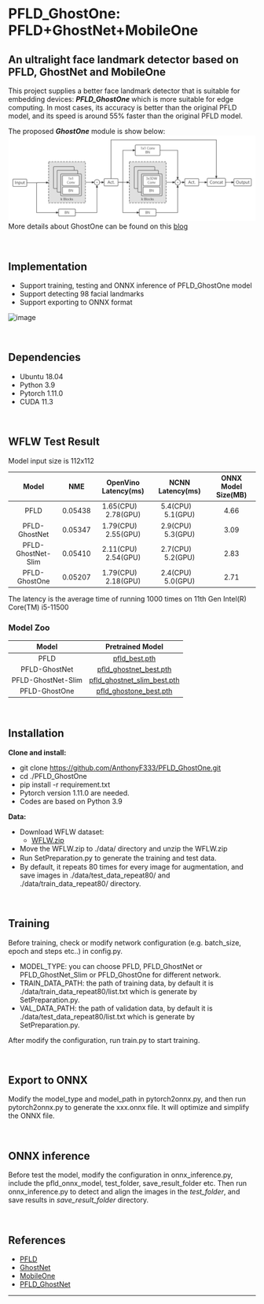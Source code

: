 # PFLD_GhostOne: PFLD+GhostNet+MobileOne

## An ultralight face landmark detector based on PFLD, GhostNet and MobileOne
This project supplies a better face landmark detector that is suitable for embedding devices: ***PFLD_GhostOne*** which is more suitable for edge computing. In most cases, its accuracy is better than the original PFLD model, and its speed is around 55% faster than the original PFLD model.

The proposed ***GhostOne*** module is show below:
![image](https://github.com/AnthonyF333/PFLD_GhostOne/blob/main/img/6.png)
More details about GhostOne can be found on this [blog](https://blog.csdn.net/u010892804/article/details/127264664?csdn_share_tail=%7B%22type%22%3A%22blog%22%2C%22rType%22%3A%22article%22%2C%22rId%22%3A%22127264664%22%2C%22source%22%3A%22u010892804%22%7D)

&nbsp;

## Implementation
* Support training, testing and ONNX inference of PFLD_GhostOne model
* Support detecting 98 facial landmarks
* Support exporting to ONNX format

![image](https://github.com/AnthonyF333/PFLD_GhostOne/blob/main/img/outpy.gif)

&nbsp;

## Dependencies
* Ubuntu 18.04
* Python 3.9
* Pytorch 1.11.0
* CUDA 11.3

&nbsp;

## WFLW Test Result

Model input size is 112x112

Model|NME|OpenVino Latency(ms)|NCNN Latency(ms)|ONNX Model Size(MB)
:--:|:--:|:--:|:--:|:--:
PFLD|0.05438|1.65(CPU)&emsp;2.78(GPU)|5.4(CPU)&emsp;5.1(GPU)|4.66
PFLD-GhostNet|0.05347|1.79(CPU)&emsp;2.55(GPU)|2.9(CPU)&emsp;5.3(GPU)|3.09
PFLD-GhostNet-Slim|0.05410|2.11(CPU)&emsp;2.54(GPU)|2.7(CPU)&emsp;5.2(GPU)|2.83
PFLD-GhostOne|0.05207|1.79(CPU)&emsp;2.18(GPU)|2.4(CPU)&emsp;5.0(GPU)|2.71

The latency is the average time of running 1000 times on 11th Gen Intel(R) Core(TM) i5-11500

### Model Zoo
Model|Pretrained Model
:--:|:--:
PFLD|[pfld_best.pth](https://drive.google.com/file/d/1tZ1RMe8a4lJ2LcEMZ8iiy4e0zTIiyJgW/view?usp=sharing)
PFLD-GhostNet|[pfld_ghostnet_best.pth](https://drive.google.com/file/d/14iTrzm2OjKVm0Ztl072gr-Ak_MjyQZm9/view?usp=sharing)
PFLD-GhostNet-Slim|[pfld_ghostnet_slim_best.pth](https://drive.google.com/file/d/1y3JX2uMVEz9MkOoGc_-s5LVQmiFQxdBr/view?usp=sharing)
PFLD-GhostOne|[pfld_ghostone_best.pth](https://drive.google.com/file/d/1kCohoj4v9KNDBSs7FqOx5lO09fuoMupI/view?usp=sharing)

&nbsp;

## Installation
**Clone and install:**
* git clone https://github.com/AnthonyF333/PFLD_GhostOne.git
* cd ./PFLD_GhostOne
* pip install -r requirement.txt
* Pytorch version 1.11.0 are needed.
* Codes are based on Python 3.9

**Data:**
* Download WFLW dataset: 
  * [WFLW.zip](https://drive.google.com/file/d/1XOcAi1bfYl2LUym0txl_A4oIRXA_2Pf1/view?usp=sharing)
* Move the WFLW.zip to ./data/ directory and unzip the WFLW.zip
* Run SetPreparation.py to generate the training and test data.
　　
* By default, it repeats 80 times for every image for augmentation, and save images in ./data/test_data_repeat80/ and ./data/train_data_repeat80/ directory.

&nbsp;

## Training
Before training, check or modify network configuration (e.g. batch_size, epoch and steps etc..) in config.py.
  * MODEL_TYPE: you can choose PFLD, PFLD_GhostNet or PFLD_GhostNet_Slim or PFLD_GhostOne for different network.
  * TRAIN_DATA_PATH: the path of training data, by default it is ./data/train_data_repeat80/list.txt which is generate by SetPreparation.py.
  * VAL_DATA_PATH: the path of validation data, by default it is ./data/test_data_repeat80/list.txt which is generate by SetPreparation.py.

After modify the configuration, run train.py to start training.

&nbsp;

## Export to ONNX
Modify the model_type and model_path in pytorch2onnx.py, and then run pytorch2onnx.py to generate the xxx.onnx file. It will optimize and simplify the ONNX file.

&nbsp;

## ONNX inference
Before test the model, modify the configuration in onnx_inference.py, include the pfld_onnx_model, test_folder, save_result_folder etc.
Then run onnx_inference.py to detect and align the images in the *test_folder*, and save results in *save_result_folder* directory.

&nbsp;&nbsp;

## References
* [PFLD](https://github.com/polarisZhao/PFLD-pytorch)
* [GhostNet](https://github.com/huawei-noah/ghostnet)
* [MobileOne](https://github.com/apple/ml-mobileone)
* [PFLD_GhostNet](https://github.com/AnthonyF333/FaceLandmark_PFLD_UltraLight)
------
